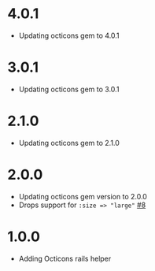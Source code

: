 # 4.0.1

- Updating octicons gem to 4.0.1

# 3.0.1

- Updating octicons gem to 3.0.1

# 2.1.0

- Updating octicons gem to 2.1.0

# 2.0.0

- Updating octicons gem version to 2.0.0
- Drops support for `:size => "large"` [#8](https://github.com/primer/octicons_gem/pull/8)

# 1.0.0

- Adding Octicons rails helper
